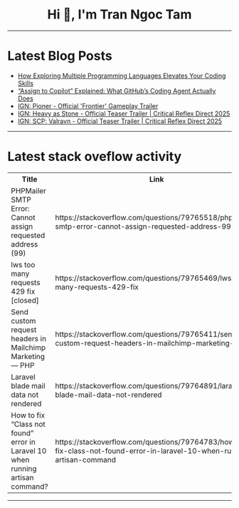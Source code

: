 <h1 align="center">Hi 👋, I'm Tran Ngoc Tam</h1>

---

# Latest Blog Posts 
<!-- BLOG-POST-LIST:START -->
- [How Exploring Multiple Programming Languages Elevates Your Coding Skills](https://dev.to/devtechinsights/how-exploring-multiple-programming-languages-elevates-your-coding-skills-2hfh)
- [“Assign to Copilot” Explained: What GitHub’s Coding Agent Actually Does](https://dev.to/thelogicwarlock/assign-to-copilot-explained-what-githubs-coding-agent-actually-does-59g9)
- [IGN: Pioner - Official &#39;Frontier&#39; Gameplay Trailer](https://dev.to/gg_news/ign-pioner-official-frontier-gameplay-trailer-2j64)
- [IGN: Heavy as Stone - Official Teaser Trailer | Critical Reflex Direct 2025](https://dev.to/gg_news/ign-heavy-as-stone-official-teaser-trailer-critical-reflex-direct-2025-4i6p)
- [IGN: SCP: Valravn - Official Teaser Trailer | Critical Reflex Direct 2025](https://dev.to/gg_news/ign-scp-valravn-official-teaser-trailer-critical-reflex-direct-2025-m3d)
<!-- BLOG-POST-LIST:END -->

---

# Latest stack oveflow activity
<table>
  <tr><th>Title</th><th>Link</th></tr>
  <!-- STACKOVERFLOW:START --><tr><td>PHPMailer SMTP Error: Cannot assign requested address &lpar;99&rpar;</td><td>https://stackoverflow.com/questions/79765518/phpmailer-smtp-error-cannot-assign-requested-address-99</td></tr><tr><td>lws too many requests 429 fix [closed]</td><td>https://stackoverflow.com/questions/79765469/lws-too-many-requests-429-fix</td></tr><tr><td>Send custom request headers in Mailchimp Marketing — PHP</td><td>https://stackoverflow.com/questions/79765411/send-custom-request-headers-in-mailchimp-marketing-php</td></tr><tr><td>Laravel blade mail data not rendered</td><td>https://stackoverflow.com/questions/79764891/laravel-blade-mail-data-not-rendered</td></tr><tr><td>How to fix “Class not found” error in Laravel 10 when running artisan command?</td><td>https://stackoverflow.com/questions/79764783/how-to-fix-class-not-found-error-in-laravel-10-when-running-artisan-command</td></tr><!-- STACKOVERFLOW:END -->
</table>

---



